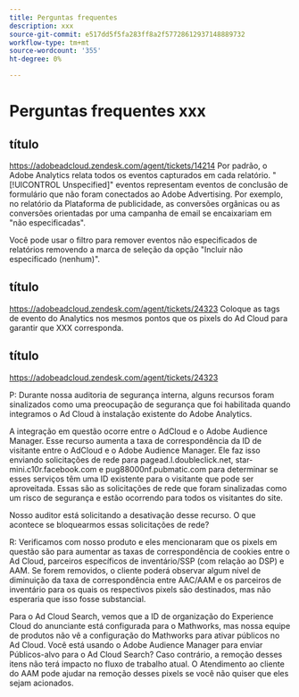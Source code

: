 ```yaml
---
title: Perguntas frequentes
description: xxx
source-git-commit: e517dd5f5fa283ff8a2f57728612937148889732
workflow-type: tm+mt
source-wordcount: '355'
ht-degree: 0%

---
```


# Perguntas frequentes xxx

## título

https://adobeadcloud.zendesk.com/agent/tickets/14214
Por padrão, o Adobe Analytics relata todos os eventos capturados em cada relatório. &quot;[!UICONTROL Unspecified]&quot; eventos representam eventos de conclusão de formulário que não foram conectados ao Adobe Advertising. Por exemplo, no relatório da Plataforma de publicidade, as conversões orgânicas ou as conversões orientadas por uma campanha de email se encaixariam em &quot;não especificadas&quot;.

Você pode usar o filtro para remover eventos não especificados de relatórios removendo a marca de seleção da opção &quot;Incluir não especificado (nenhum)&quot;. <!-- Not sure if this is in DSP or in Analytics Workspace -->

## título

https://adobeadcloud.zendesk.com/agent/tickets/24323
Coloque as tags de evento do Analytics nos mesmos pontos que os pixels do Ad Cloud para garantir que XXX corresponda.

## título

https://adobeadcloud.zendesk.com/agent/tickets/24323

P: Durante nossa auditoria de segurança interna, alguns recursos foram sinalizados como uma preocupação de segurança que foi habilitada quando integramos o Ad Cloud à instalação existente do Adobe Analytics.

A integração em questão ocorre entre o AdCloud e o Adobe Audience Manager. Esse recurso aumenta a taxa de correspondência da ID de visitante entre o AdCloud e o Adobe Audience Manager. Ele faz isso enviando solicitações de rede para pagead.l.doubleclick.net, star-mini.c10r.facebook.com e pug88000nf.pubmatic.com para determinar se esses serviços têm uma ID existente para o visitante que pode ser aproveitada. Essas são as solicitações de rede que foram sinalizadas como um risco de segurança e estão ocorrendo para todos os visitantes do site.

Nosso auditor está solicitando a desativação desse recurso. O que acontece se bloquearmos essas solicitações de rede?

R: Verificamos com nosso produto e eles mencionaram que os pixels em questão são para aumentar as taxas de correspondência de cookies entre o Ad Cloud, parceiros específicos de inventário/SSP (com relação ao DSP) e AAM.  Se forem removidos, o cliente poderá observar algum nível de diminuição da taxa de correspondência entre AAC/AAM e os parceiros de inventário para os quais os respectivos pixels são destinados, mas não esperaria que isso fosse substancial.

Para o Ad Cloud Search, vemos que a ID de organização do Experience Cloud do anunciante está configurada para o Mathworks, mas nossa equipe de produtos não vê a configuração do Mathworks para ativar públicos no Ad Cloud. Você está usando o Adobe Audience Manager para enviar Públicos-alvo para o Ad Cloud Search? Caso contrário, a remoção desses itens não terá impacto no fluxo de trabalho atual. O Atendimento ao cliente do AAM pode ajudar na remoção desses pixels se você não quiser que eles sejam acionados.

